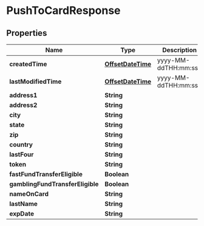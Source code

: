 
# PushToCardResponse

## Properties
Name | Type | Description | Notes
------------ | ------------- | ------------- | -------------
**createdTime** | [**OffsetDateTime**](OffsetDateTime.md) | yyyy-MM-ddTHH:mm:ssZ | 
**lastModifiedTime** | [**OffsetDateTime**](OffsetDateTime.md) | yyyy-MM-ddTHH:mm:ssZ | 
**address1** | **String** |  |  [optional]
**address2** | **String** |  |  [optional]
**city** | **String** |  |  [optional]
**state** | **String** |  |  [optional]
**zip** | **String** |  |  [optional]
**country** | **String** |  |  [optional]
**lastFour** | **String** |  |  [optional]
**token** | **String** |  |  [optional]
**fastFundTransferEligible** | **Boolean** |  |  [optional]
**gamblingFundTransferEligible** | **Boolean** |  |  [optional]
**nameOnCard** | **String** |  |  [optional]
**lastName** | **String** |  |  [optional]
**expDate** | **String** |  |  [optional]



